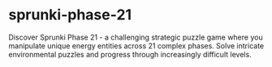 # sprunki-phase-21
Discover Sprunki Phase 21 - a challenging strategic puzzle game where you manipulate unique energy entities across 21 complex phases. Solve intricate environmental puzzles and progress through increasingly difficult levels.
